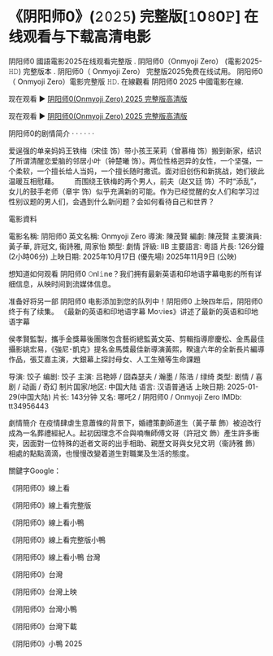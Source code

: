 # 《阴阳师0》(𝟸𝟶𝟸𝟻) 完整版[𝟷0𝟾0𝙿] 在线观看与下载高清电影
阴阳师0 國語電影2025在线观看完整版 . 阴阳师0（Onmyoji Zero） (電影2025-𝙷𝙳) 完整版本 . 阴阳师0（ Onmyoji Zero） 完整版2025免费在线试用。 阴阳师0（ Onmyoji Zero）電影完整版 𝙷𝙳. 在線觀看 阴阳师0 2025 中國電影在線.

现在观看 ▶️ [阴阳师0(Onmyoji Zero) 2025 完整版高清版](https://t.co/7jpc2jrLer)

现在观看 ▶️ [阴阳师0(Onmyoji Zero) 2025 完整版高清版](https://t.co/7jpc2jrLer)

阴阳师0的剧情简介 · · · · · ·

爱逞强的单亲妈妈王铁梅（宋佳 饰）带小孩王茉莉（曾慕梅 饰）搬到新家，结识了所谓清醒恋爱脑的邻居小叶（钟楚曦 饰）。两位性格迥异的女性，一个坚强，一个柔软，一个擅长给人当妈，一个擅长随时撒谎。面对旧创伤和新挑战，她们彼此温暖互相慰藉。 　　而围绕王铁梅的两个男人，前夫（赵又廷 饰）不时“添乱”，女儿的鼓手老师（章宇 饰）似乎充满新的可能。作为已经觉醒的女人们和学习过性别议题的男人们，会遇到什么新问题？会如何看待自己和世界？

電影資料

電影名稱: 阴阳师0 英文名稱: Onmyoji Zero 導演: 陳茂賢 編劇: 陳茂賢 主要演員: 黃子華, 許冠文, 衞詩雅, 周家怡 類型: 劇情 評級: IIB 主要語言: 粵語 片長: 126分鐘 (2小時06分) 上映日期: 2025年10月17日 (優先場) 2025年11月9日 (公映)

想知道如何观看 阴阳师0 𝙾nl𝚒ne？我们拥有最新英语和印地语字幕电影的所有详细信息，从映时间到流媒体信息。

准备好将另一部 阴阳师0 电影添加到您的队列中！阴阳师0 上映四年后，阴阳师0 终于有了续集。 《最新的英语和印地语字幕 Mo𝚟ies》讲述了最新的英语和印地语字幕

侯孝賢監製，攜手金獎幕後團隊包含藝術總監黃文英、剪輯指導廖慶松、金馬最佳攝影姚宏易，《強尼･凱克》提名金馬獎最佳新導演黃熙，睽違六年的全新長片編導作品，張艾嘉主演，大銀幕上探討母女、人工生殖等生命課題

导演: 饺子 编剧: 饺子 主演: 吕艳婷 / 囧森瑟夫 / 瀚墨 / 陈浩 / 绿绮 类型: 剧情 / 喜剧 / 动画 / 奇幻 制片国家/地区: 中国大陆 语言: 汉语普通话 上映日期: 2025-01-29(中国大陆) 片长: 143分钟 又名: 哪吒2 / 阴阳师0 / Onmyoji Zero IMDb: tt34956443

劇情簡介 在疫情肆虐生意蕭條的背景下，婚禮策劃師道生（黃子華 飾）被迫改行成為一名葬禮經紀人。起初因理念不合與喃嘸師傅文哥（許冠文 飾）產生許多衝突，因面對一位特殊的逝者文哥的出手相助、親歷文哥與女兒文玥（衞詩雅 飾）相處的點點滴滴，也慢慢改變着道生對職業及生活的態度。

關鍵字Google：

《阴阳师0》線上看

《阴阳师0》線上看完整版

《阴阳师0》線上看小鴨

《阴阳师0》線上看完整版小鴨

《阴阳师0》線上看小鴨 台灣

《阴阳师0》台灣

《阴阳师0》台灣上映

《阴阳师0》台灣小鴨

《阴阳师0》台灣下載

《阴阳师0》小鴨 2025

